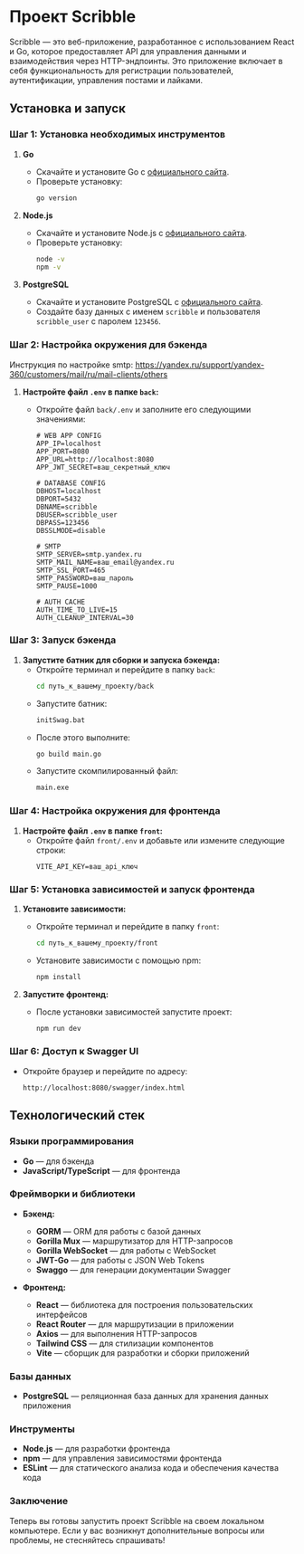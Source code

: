 # Проект Scribble

Scribble — это веб-приложение, разработанное с использованием React и Go, которое предоставляет API для управления данными и взаимодействия через HTTP-эндпоинты. Это приложение включает в себя функциональность для регистрации пользователей, аутентификации, управления постами и лайками.

## Установка и запуск

### Шаг 1: Установка необходимых инструментов

1. **Go**

   - Скачайте и установите Go с [официального сайта](https://golang.org/dl/).
   - Проверьте установку:
     ```bash
     go version
     ```

2. **Node.js**

   - Скачайте и установите Node.js с [официального сайта](https://nodejs.org/).
   - Проверьте установку:
     ```bash
     node -v
     npm -v
     ```

3. **PostgreSQL**
   - Скачайте и установите PostgreSQL с [официального сайта](https://www.postgresql.org/download/).
   - Создайте базу данных с именем `scribble` и пользователя `scribble_user` с паролем `123456`.

### Шаг 2: Настройка окружения для бэкенда
Инструкция по настройке smtp: https://yandex.ru/support/yandex-360/customers/mail/ru/mail-clients/others
1. **Настройте файл `.env` в папке `back`:**

   - Откройте файл `back/.env` и заполните его следующими значениями:

     ```env
     # WEB APP CONFIG
     APP_IP=localhost
     APP_PORT=8080
     APP_URL=http://localhost:8080
     APP_JWT_SECRET=ваш_секретный_ключ

     # DATABASE CONFIG
     DBHOST=localhost
     DBPORT=5432
     DBNAME=scribble
     DBUSER=scribble_user
     DBPASS=123456
     DBSSLMODE=disable

     # SMTP
     SMTP_SERVER=smtp.yandex.ru
     SMTP_MAIL_NAME=ваш_email@yandex.ru
     SMTP_SSL_PORT=465
     SMTP_PASSWORD=ваш_пароль
     SMTP_PAUSE=1000

     # AUTH CACHE
     AUTH_TIME_TO_LIVE=15
     AUTH_CLEANUP_INTERVAL=30
     ```

### Шаг 3: Запуск бэкенда

1. **Запустите батник для сборки и запуска бэкенда:**
   - Откройте терминал и перейдите в папку `back`:
     ```bash
     cd путь_к_вашему_проекту/back
     ```
   - Запустите батник:
     ```bash
     initSwag.bat
     ```
   - После этого выполните:
     ```bash
     go build main.go
     ```
   - Запустите скомпилированный файл:
     ```bash
     main.exe
     ```

### Шаг 4: Настройка окружения для фронтенда

1. **Настройте файл `.env` в папке `front`:**
   - Откройте файл `front/.env` и добавьте или измените следующие строки:
     ```env
     VITE_API_KEY=ваш_api_ключ
     ```

### Шаг 5: Установка зависимостей и запуск фронтенда

1. **Установите зависимости:**

   - Откройте терминал и перейдите в папку `front`:
     ```bash
     cd путь_к_вашему_проекту/front
     ```
   - Установите зависимости с помощью npm:
     ```bash
     npm install
     ```

2. **Запустите фронтенд:**
   - После установки зависимостей запустите проект:
     ```bash
     npm run dev
     ```

### Шаг 6: Доступ к Swagger UI

- Откройте браузер и перейдите по адресу:
  ```http
  http://localhost:8080/swagger/index.html
  ```

## Технологический стек

### Языки программирования

- **Go** — для бэкенда
- **JavaScript/TypeScript** — для фронтенда

### Фреймворки и библиотеки

- **Бэкенд:**

  - **GORM** — ORM для работы с базой данных
  - **Gorilla Mux** — маршрутизатор для HTTP-запросов
  - **Gorilla WebSocket** — для работы с WebSocket
  - **JWT-Go** — для работы с JSON Web Tokens
  - **Swaggo** — для генерации документации Swagger

- **Фронтенд:**
  - **React** — библиотека для построения пользовательских интерфейсов
  - **React Router** — для маршрутизации в приложении
  - **Axios** — для выполнения HTTP-запросов
  - **Tailwind CSS** — для стилизации компонентов
  - **Vite** — сборщик для разработки и сборки приложений

### Базы данных

- **PostgreSQL** — реляционная база данных для хранения данных приложения

### Инструменты

- **Node.js** — для разработки фронтенда
- **npm** — для управления зависимостями фронтенда
- **ESLint** — для статического анализа кода и обеспечения качества кода

### Заключение

Теперь вы готовы запустить проект Scribble на своем локальном компьютере. Если у вас возникнут дополнительные вопросы или проблемы, не стесняйтесь спрашивать!
